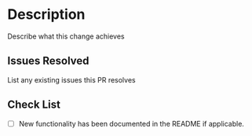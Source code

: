 # Description

Describe what this change achieves

## Issues Resolved

List any existing issues this PR resolves

## Check List

- [ ] New functionality has been documented in the README if applicable.
